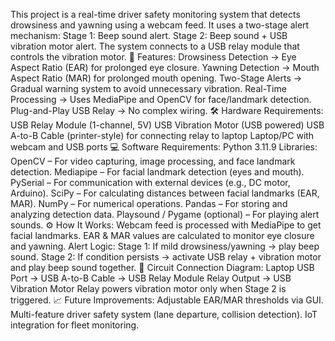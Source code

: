 This project is a real-time driver safety monitoring system that detects drowsiness and yawning using a webcam feed.
It uses a two-stage alert mechanism:
Stage 1: Beep sound alert.
Stage 2: Beep sound + USB vibration motor alert.
The system connects to a USB relay module that controls the vibration motor.
🚗 Features:
Drowsiness Detection → Eye Aspect Ratio (EAR) for prolonged eye closure.
Yawning Detection → Mouth Aspect Ratio (MAR) for prolonged mouth opening.
Two-Stage Alerts → Gradual warning system to avoid unnecessary vibration.
Real-Time Processing → Uses MediaPipe and OpenCV for face/landmark detection.
Plug-and-Play USB Relay → No complex wiring.
🛠 Hardware Requirements:
USB Relay Module (1-channel, 5V)
USB Vibration Motor (USB powered)
USB A-to-B Cable (printer-style) for connecting relay to laptop
Laptop/PC with webcam and USB ports
💻 Software Requirements:
Python 3.11.9
Libraries:
OpenCV – For video capturing, image processing, and face landmark detection.
Mediapipe – For facial landmark detection (eyes and mouth).
PySerial – For communication with external devices (e.g., DC motor, Arduino).
SciPy – For calculating distances between facial landmarks (EAR, MAR).
NumPy – For numerical operations.
Pandas – For storing and analyzing detection data.
Playsound / Pygame (optional) – For playing alert sounds.
⚙ How It Works:
Webcam feed is processed with MediaPipe to get facial landmarks.
EAR & MAR values are calculated to monitor eye closure and yawning.
Alert Logic:
Stage 1: If mild drowsiness/yawning → play beep sound.
Stage 2: If condition persists → activate USB relay + vibration motor and play beep sound together.
🔌 Circuit Connection Diagram:
Laptop USB Port → USB A-to-B Cable → USB Relay Module
Relay Output → USB Vibration Motor
Relay powers vibration motor only when Stage 2 is triggered.
📈 Future Improvements:
Adjustable EAR/MAR thresholds via GUI.
Multi-feature driver safety system (lane departure, collision detection).
IoT integration for fleet monitoring.
